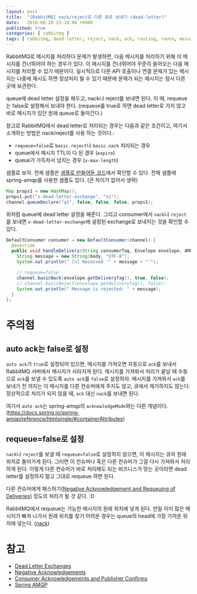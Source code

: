 ```yaml
---
layout: post
title:  "[RabbitMQ] nack/reject로 다른 큐로 보내기 (dead-letter)"
date:   2018-06-20 23:18:00 +0900
published: true
categories: [ rabbitmq ]
tags: [ rabbitmq, dead-letter, reject, nack, ack, routing, route, message, confirm, queue, message queue, mq, message processing ]
---
```


RabbitMQ로 메시지를 처리하다 문제가 발생하면, 다음 메시지를 처리하기 위해 이 메시지를 건너뛰어야 하는 경우가 있다. 이 메시지를 건너뛰어야 꾸준히 들어오는 다음 메시지를 처리할 수 있기 때문이다. 일시적으로 다른 API 호출이나 연결 문제가 있는 메시지는 나중에 재시도 하면 정상처리 될 수 있기 때문에 문제가 되는 메시지는 잠시 다른 곳에 보관한다.

queue에 dead letter 설정을 해두고, nack나 reject를 보내면 된다. 이 때, requeue는 false로 설정해서 보내야 한다. (requeue를 true로 하면 dead letter로 가지 않고 바로 메시지가 있던 원래 queue로 돌아간다.)

참고로 RabbitMQ에서 dead letter로 처리되는 경우는 다음과 같은 조건이고, 여기서 소개하는 방법은 nack/reject를 사용 하는 것이다.:

- `requeue=false`로 `basic.reject`나 `basic.nack` 처리되는 경우
- queue에서 메시지 TTL이 다 된 경우 (`expire`)
- queue가 가득차서 넘치는 경우 (`x-max-length`)

샘플로 보자. 전체 샘플은 [샘플로 만들어둔 코드](https://github.com/entireboy/blog-sample/tree/master/rabbitmq/src/main/java/kr/leocat/test/sample/rabbitmq/deadletter)에서 확인할 수 있다. 전체 샘플에 spring-amqp를 사용한 샘플도 있다. (큰 차이가 없어서 생략)

```java
Map props1 = new HashMap();
props1.put("x-dead-letter-exchange", "x1");
channel.queueDeclare("q1", false, false, false, props1);
```

위처럼 queue에 dead letter 설정을 해준다. 그리고 consumer에서 `nack`나 `reject`를 보내면 `x-dead-letter-exchange`에 설정된 exchange로 보내지는 것을 확인할 수 있다.

```java
DefaultConsumer consumer = new DefaultConsumer(channel) {
  @Override
  public void handleDelivery(String consumerTag, Envelope envelope, AMQP.BasicProperties properties, byte[] body) throws IOException {
    String message = new String(body, "UTF-8");
    System.out.println(" [x] Received '" + message + "'");

    // requeue=false
    channel.basicNack(envelope.getDeliveryTag(), true, false);
    // channel.basicReject(envelope.getDeliveryTag(), false);
    System.out.println(" Message is rejected: " + message);
  }
};
```


# 주의점


## auto ack는 false로 설정

`auto ack`가 `true`로 설정되어 있으면, 메시지를 가져오면 자동으로 `ack`를 보내서 RabbitMQ 서버에서 메시지가 사라지게 된다. 메시지를 가져와서 처리가 끝날 때 수동으로 `ack`를 보낼 수 있도록 `auto ack`를 `false`로 설정하자. 메시지를 가져와서 `ack`를 보내기 전 까지는 이 메시지를 다른 컨슈머에게 주지도 않고, 큐에서 제거하지도 않는다. 정상적으로 처리가 되지 않을 때, `ack` 대신 `nack`를 보내면 된다.

여기서 `auto ack`는 spring-amqp의 `acknowledgeMode`와는 다른 개념이다. (<https://docs.spring.io/spring-amqp/reference/htmlsingle/#containerAttributes>)


## requeue=false로 설정

`nack`나 `reject`를 보낼 때 `requeue=false`로 설정하지 않으면, 이 메시지는 큐의 원래 위치로 돌아가게 된다. 그러면 이 컨슈머나 혹은 다른 컨슈머가 그걸 다시 가져와서 처리하게 된다. 이렇게 다른 컨슈머가 바로 처리해도 되는 비즈니스가 맞는 곳이라면 dead letter를 설정하지 말고 그대로 requeue 하면 된다.

다른 컨슈머에게 패스하기([Negative Acknowledgement and Requeuing of Deliveries](https://www.rabbitmq.com/confirms.html#consumer-nacks-requeue)) 정도의 처리가 될 것 같다. :D

RabbitMQ에서 requeue는 가능한 메시지의 원래 위치에 넣게 된다. 만일 이미 많은 메시지가 빠져 나가서 원래 위치를 찾기 어려운 경우는 queue의 head에 가장 가까운 위치에 넣는다. ([nack](https://www.rabbitmq.com/nack.html))


# 참고

- [Dead Letter Exchanges](https://www.rabbitmq.com/dlx.html)
- [Negative Acknowledgements](https://www.rabbitmq.com/nack.html)
- [Consumer Acknowledgements and Publisher Confirms](https://www.rabbitmq.com/confirms.html)
- [Spring AMQP](https://docs.spring.io/spring-amqp/reference/htmlsingle)
